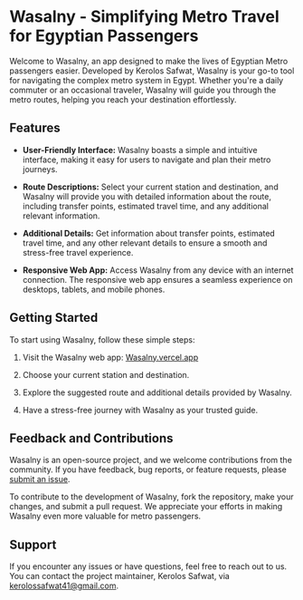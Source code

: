 # Wasalny - Simplifying Metro Travel for Egyptian Passengers

Welcome to Wasalny, an app designed to make the lives of Egyptian Metro passengers easier. Developed by Kerolos Safwat, Wasalny is your go-to tool for navigating the complex metro system in Egypt. Whether you're a daily commuter or an occasional traveler, Wasalny will guide you through the metro routes, helping you reach your destination effortlessly.

## Features

- **User-Friendly Interface:** Wasalny boasts a simple and intuitive interface, making it easy for users to navigate and plan their metro journeys.

- **Route Descriptions:** Select your current station and destination, and Wasalny will provide you with detailed information about the route, including transfer points, estimated travel time, and any additional relevant information.

- **Additional Details:** Get information about transfer points, estimated travel time, and any other relevant details to ensure a smooth and stress-free travel experience.

- **Responsive Web App:** Access Wasalny from any device with an internet connection. The responsive web app ensures a seamless experience on desktops, tablets, and mobile phones.

## Getting Started

To start using Wasalny, follow these simple steps:

1. Visit the Wasalny web app: [Wasalny.vercel.app](https://wasalny.vercel.app)

2. Choose your current station and destination.

3. Explore the suggested route and additional details provided by Wasalny.

4. Have a stress-free journey with Wasalny as your trusted guide.

## Feedback and Contributions

Wasalny is an open-source project, and we welcome contributions from the community. If you have feedback, bug reports, or feature requests, please [submit an issue](https://github.com/KerolosGreen/Wasalny/).

To contribute to the development of Wasalny, fork the repository, make your changes, and submit a pull request. We appreciate your efforts in making Wasalny even more valuable for metro passengers.

## Support

If you encounter any issues or have questions, feel free to reach out to us. You can contact the project maintainer, Kerolos Safwat, via [kerolossafwat41@gmail.com](mailto:kerolossafwat41@gmail.com).

